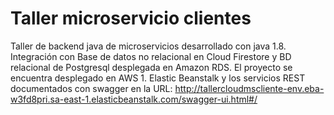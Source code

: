 # Taller microservicio clientes

Taller de backend java de microservicios desarrollado con java 1.8. Integración con Base de datos no relacional en Cloud Firestore y BD relacional de Postgresql desplegada en Amazon RDS. El proyecto se encuentra desplegado en AWS 1.  Elastic Beanstalk y los servicios REST documentados con swagger en la URL: http://tallercloudmscliente-env.eba-w3fd8pri.sa-east-1.elasticbeanstalk.com/swagger-ui.html#/